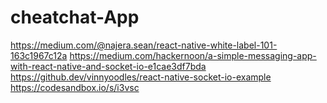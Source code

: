 # cheatchat-App

https://medium.com/@najera.sean/react-native-white-label-101-163c1967c12a
https://medium.com/hackernoon/a-simple-messaging-app-with-react-native-and-socket-io-e1cae3df7bda
https://github.dev/vinnyoodles/react-native-socket-io-example
https://codesandbox.io/s/i3vsc
